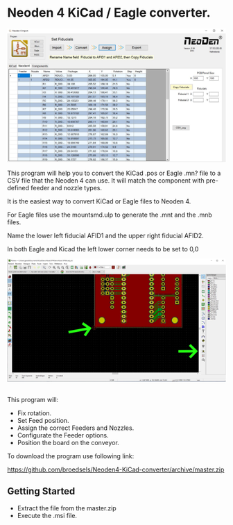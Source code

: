 # Neoden 4 KiCad / Eagle converter.

![KiCad to Neoden4](image/CSV_to_Neoden.JPG)

This program will help you to convert the KiCad .pos or Eagle .mn? file to a CSV file that the Neoden 4 can use.
It will match the component with pre-defined feeder and nozzle types.

It is the easiest way to convert KiCad or Eagle files to Neoden 4.

For Eagle files use the mountsmd.ulp to generate the .mnt and the .mnb files.

Name the lower left fiducial AFID1 and the upper right fiducial AFID2.

In both Eagle and Kicad the left lower corner needs to be set to 0,0

![Set origin](image/Origin.JPG)


##
This program will:

- Fix rotation.
- Set Feed position.
- Assign the correct Feeders and Nozzles.
- Configurate the Feeder options.
- Position the board on the conveyor.

To download the program use following link:

https://github.com/broedsels/Neoden4-KiCad-converter/archive/master.zip

## Getting Started

* Extract the file from the master.zip
* Execute the .msi file.


